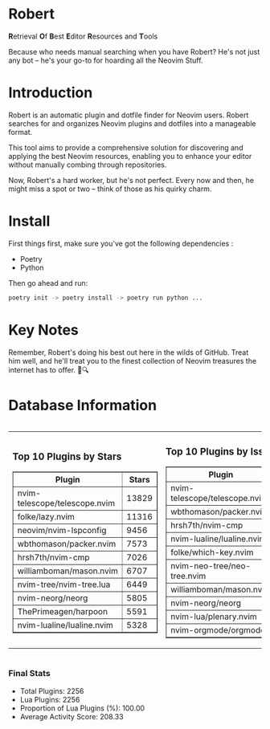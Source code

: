 # Robert

**R**etrieval
**O**f
**B**est
**E**ditor
**R**esources and
**T**ools

Because who needs manual searching when you have Robert?
He's not just any bot – he's your go-to for hoarding all the Neovim Stuff.

# Introduction
Robert is an automatic plugin and dotfile finder for Neovim users. Robert searches for and organizes Neovim plugins and dotfiles into a manageable format.

This tool aims to provide a comprehensive solution for discovering and applying the best Neovim resources, enabling you to enhance your editor without manually combing through repositories.

Now, Robert's a hard worker, but he's not perfect. Every now and then, he might miss a spot or two – think of those as his quirky charm. 

# Install
 First things first, make sure you've got the following dependencies :
  - Poetry 
  - Python 

Then go ahead and run:

```bash
poetry init -> poetry install -> poetry run python ...
```
# Key Notes

Remember, Robert's doing his best out here in the wilds of GitHub. Treat him well, and he'll treat you to the finest collection of Neovim treasures the internet has to offer. 🎩🔍


# Database Information

<div style='display:flex;flex-direction:row;justify-content:space-between;'><table><tr><td><h3>Top 10 Plugins by Stars</h3><table border="1"><tr><th>Plugin</th><th>Stars</th></tr><tr><td>nvim-telescope/telescope.nvim</td><td>13829</td></tr><tr><td>folke/lazy.nvim</td><td>11316</td></tr><tr><td>neovim/nvim-lspconfig</td><td>9456</td></tr><tr><td>wbthomason/packer.nvim</td><td>7573</td></tr><tr><td>hrsh7th/nvim-cmp</td><td>7026</td></tr><tr><td>williamboman/mason.nvim</td><td>6707</td></tr><tr><td>nvim-tree/nvim-tree.lua</td><td>6449</td></tr><tr><td>nvim-neorg/neorg</td><td>5805</td></tr><tr><td>ThePrimeagen/harpoon</td><td>5591</td></tr><tr><td>nvim-lualine/lualine.nvim</td><td>5328</td></tr></table></td><td><h3>Top 10 Plugins by Issues</h3><table border="1"><tr><th>Plugin</th><th>Issues</th></tr><tr><td>nvim-telescope/telescope.nvim</td><td>327</td></tr><tr><td>wbthomason/packer.nvim</td><td>306</td></tr><tr><td>hrsh7th/nvim-cmp</td><td>216</td></tr><tr><td>nvim-lualine/lualine.nvim</td><td>192</td></tr><tr><td>folke/which-key.nvim</td><td>187</td></tr><tr><td>nvim-neo-tree/neo-tree.nvim</td><td>165</td></tr><tr><td>williamboman/mason.nvim</td><td>153</td></tr><tr><td>nvim-neorg/neorg</td><td>152</td></tr><tr><td>nvim-lua/plenary.nvim</td><td>121</td></tr><tr><td>nvim-orgmode/orgmode</td><td>99</td></tr></table></td><td><h3>Top 10 Plugins by Forks</h3><table border="1"><tr><th>Plugin</th><th>Forks</th></tr><tr><td>neovim/nvim-lspconfig</td><td>1994</td></tr><tr><td>nvim-telescope/telescope.nvim</td><td>765</td></tr><tr><td>nvim-tree/nvim-tree.lua</td><td>595</td></tr><tr><td>nvim-lualine/lualine.nvim</td><td>444</td></tr><tr><td>hrsh7th/nvim-cmp</td><td>344</td></tr><tr><td>folke/tokyonight.nvim</td><td>337</td></tr><tr><td>ThePrimeagen/harpoon</td><td>331</td></tr><tr><td>jackMort/ChatGPT.nvim</td><td>289</td></tr><tr><td>nvimdev/lspsaga.nvim</td><td>278</td></tr><tr><td>folke/lazy.nvim</td><td>269</td></tr></table></td></tr></table></div>

### Final Stats
- Total Plugins: 2256
- Lua Plugins: 2256
- Proportion of Lua Plugins (%): 100.00
- Average Activity Score: 208.33
